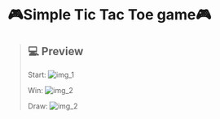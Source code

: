 # 🎮Simple Tic Tac Toe game🎮


> ## 💻 Preview
> Start:
> ![img_1](https://cdn.discordapp.com/attachments/917879741397204992/1073973941435113515/image.png)
>
> Win:
> ![img_2](https://media.discordapp.net/attachments/917879741397204992/1073976811962257449/image.png)
>
> Draw:
> ![img_2](https://cdn.discordapp.com/attachments/917879741397204992/1073976695931027516/image.png)